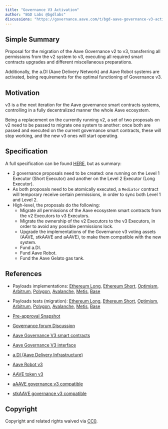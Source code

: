 ```yaml
---
title: "Governance V3 Activation"
author: "BGD Labs @bgdlabs"
discussions: "https://governance.aave.com/t/bgd-aave-governance-v3-activation-plan/14993"
---
```


## Simple Summary

Proposal for the migration of the Aave Governance v2 to v3, transferring all permissions from the v2 system to v3, executing all required smart contracts upgrades and different miscellaneous preparations.

Additionally, the a.DI (Aave Delivery Network) and Aave Robot systems are activated, being requirements for the optimal functioning of Governance v3.

## Motivation

v3 is a the next iteration for the Aave governance smart contracts systems, controlling in a fully decentralized manner the whole Aave ecosystem.

Being a replacement on the currently running v2, a set of two proposals on v2 need to be passed to migrate one system to another: once both are passed and executed on the current governance smart contracts, these will stop working, and the new v3 ones will start operating.

## Specification

A full specification can be found [HERE](https://governance.aave.com/t/bgd-aave-governance-v3-activation-plan/14993#migration-governance-v2v3-2), but as summary:

- 2 governance proposals need to be created: one running on the Level 1 Executor (Short Executor) and another on the Level 2 Executor (Long Executor).
- As both proposals need to be atomically executed, a ``Mediator`` contract will temporary receive certain permissions, in order to sync both Level 1 and Level 2.
- High-level, the proposals do the following:
  - Migrate all permissions of the Aave ecosystem smart contracts from the v2 Executors to v3 Executors.
  - Migrate the ownership of the v2 Executors to the v3 Executors, in order to avoid any possible permissions lock.
  - Upgrade the implementations of the Governance v3 voting assets (AAVE, stkAAVE and aAAVE), to make them compatible with the new system.
  - Fund a.DI.
  - Fund Aave Robot.
  - Fund the Aave Gelato gas tank.


## References

- Payloads implementations: [Ethereum Long](https://github.com/bgd-labs/gov-v2-v3-migration/blob/main/src/contracts/EthLongMovePermissionsPayload.sol), [Ethereum Short](https://github.com/bgd-labs/gov-v2-v3-migration/blob/main/src/contracts/EthShortMovePermissionsPayload.sol), [Optimism](https://github.com/bgd-labs/gov-v2-v3-migration/blob/main/src/contracts/OptMovePermissionsPayload.sol), [Arbitrum](https://github.com/bgd-labs/gov-v2-v3-migration/blob/main/src/contracts/ArbMovePermissionsPayload.sol), [Polygon](https://github.com/bgd-labs/gov-v2-v3-migration/blob/main/src/contracts/PolygonMovePermissionsPayload.sol), [Avalanche](https://github.com/bgd-labs/gov-v2-v3-migration/blob/main/src/contracts/AvaxMovePermissionsPayload.sol), [Metis](https://github.com/bgd-labs/gov-v2-v3-migration/blob/main/src/contracts/MetisMovePermissionsPayload.sol), [Base](https://github.com/bgd-labs/gov-v2-v3-migration/blob/main/src/contracts/BaseMovePermissionsPayload.sol)

- Payloads tests (migration): [Ethereum Long](https://github.com/bgd-labs/gov-v2-v3-migration/blob/main/tests/EthLongMovePermissionsPayloadTest.t.sol), [Ethereum Short](https://github.com/bgd-labs/gov-v2-v3-migration/blob/main/tests/EthShortMovePermissionsPayloadTest.t.sol), [Optimism](https://github.com/bgd-labs/gov-v2-v3-migration/blob/main/tests/OptMovePermissionsPayloadTest.t.sol), [Arbitrum](https://github.com/bgd-labs/gov-v2-v3-migration/blob/main/tests/ArbMovePermissionsPayload.t.sol), [Polygon](https://github.com/bgd-labs/gov-v2-v3-migration/blob/main/tests/PolygonMovePermissionsPayloadTest.t.sol), [Avalanche](https://github.com/bgd-labs/gov-v2-v3-migration/blob/main/tests/AvaxMovePermissionsPayloadTest.t.sol), [Metis](https://github.com/bgd-labs/gov-v2-v3-migration/blob/main/tests/MetisMovePermissionsPayloadTest.t.sol), [Base](https://github.com/bgd-labs/gov-v2-v3-migration/blob/main/tests/BaseMovePermissionsPayloadTest.t.sol)

- [Pre-approval Snapshot](https://snapshot.org/#/aave.eth/proposal/0x7e61744629fce7787281905b4d5984b39f9cbe83fbe2dd05d8b77697205ce0ce)

- [Governance forum Discussion](https://governance.aave.com/t/bgd-aave-governance-v3-activation-plan/14993)

- [Aave Governance V3 smart contracts](https://github.com/bgd-labs/aave-governance-v3)

- [Aave Governance V3 interface](https://github.com/bgd-labs/aave-governance-v3-interface)

- [a.DI (Aave Delivery Infrastructure)](https://github.com/bgd-labs/aave-delivery-infrastructure)

- [Aave Robot v3](https://github.com/bgd-labs/aave-governance-v3-robot)

- [AAVE token v3](https://github.com/bgd-labs/aave-token-v3)

- [aAAVE governance v3 compatible](https://github.com/bgd-labs/aave-a-token-with-delegation)

- [stkAAVE governance v3 compatible](https://github.com/bgd-labs/aave-stk-gov-v3)



## Copyright

Copyright and related rights waived via [CC0](https://creativecommons.org/publicdomain/zero/1.0/).

